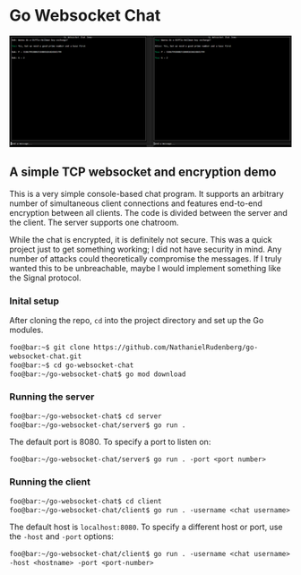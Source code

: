 # Go Websocket Chat

![alt text](preview.png)

## A simple TCP websocket and encryption demo

This is a very simple console-based chat program. It supports an arbitrary number of simultaneous client connections and features end-to-end encryption between all clients. The code is divided between the server and the client. The server supports one chatroom.

While the chat is encrypted, it is definitely not secure. This was a quick project just to get something working; I did not have security in mind. Any number of attacks could theoretically compromise the messages. If I truly wanted this to be unbreachable, maybe I would implement something like the Signal protocol.


### Inital setup
After cloning the repo, `cd` into the project directory and set up the Go modules.
```console
foo@bar:~$ git clone https://github.com/NathanielRudenberg/go-websocket-chat.git
foo@bar:~$ cd go-websocket-chat
foo@bar:~/go-websocket-chat$ go mod download
```

### Running the server
```console
foo@bar:~/go-websocket-chat$ cd server
foo@bar:~/go-websocket-chat/server$ go run .
```
The default port is 8080. To specify a port to listen on:
```console
foo@bar:~/go-websocket-chat/server$ go run . -port <port number>
```

### Running the client
```console
foo@bar:~/go-websocket-chat$ cd client
foo@bar:~/go-websocket-chat/client$ go run . -username <chat username>
```
The default host is `localhost:8080`. To specify a different host or port, use the `-host` and `-port` options:
```console
foo@bar:~/go-websocket-chat/client$ go run . -username <chat username> -host <hostname> -port <port-number>
```